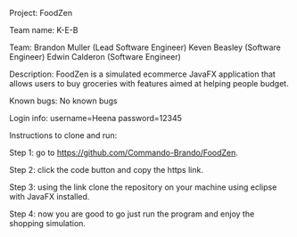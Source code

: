 Project: FoodZen

Team name: K-E-B

Team: Brandon Muller (Lead Software Engineer) Keven Beasley (Software Engineer) Edwin  Calderon (Software Engineer)

Description: FoodZen is a simulated ecommerce JavaFX application that allows users to buy groceries with features aimed at helping people budget.

Known bugs: No known bugs

Login info: username=Heena password=12345

Instructions to clone and run:

  Step 1: go to https://github.com/Commando-Brando/FoodZen.

  Step 2: click the code button and copy the https link.

  Step 3: using the link clone the repository on your machine using eclipse with JavaFX installed.

  Step 4: now you are good to go just run the program and enjoy the shopping simulation. 
